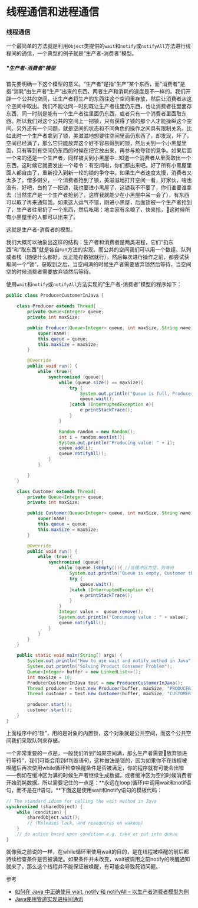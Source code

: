 # 线程通信和进程通信

### 线程通信

一个最简单的方法就是利用`Object`类提供的`wait`和`notify`或`notifyAll`方法进行线程间的通信，一个典型的例子就是“生产者-消费者”模型。

##### "生产者-消费者"模型
首先要明确一下这个模型的意义。“生产者”是指“生产”某个东西，而"消费者"是指“消耗”由生产者“生产”出来的东西。两者生产和消耗的速度是不一样的。我们开辟一个公共的空间，让生产者将生产的东西往这个空间里存放，然后让消费者从这个空间中取出。我们不能让同一时刻既让生产者往里仍东西，也让消费者往里面存东西，同一时刻是能有一个生产者往里面仍东西，或者只有一个消费者里面取东西。所以我们对这个公共的空间上一把锁，只有获得了锁的那个人才能操纵这个空间。另外还有一个问题，就是空间的状态和不同角色的操作之间具有限制关系，比如此时一个生产者拿到了锁，美滋滋地想要往空间里面仍东西了，却发现，坏了，空间已经满了，那么它只能放弃这个好不容易得到的锁，然后关到一个小黑屋里面，只有等到有空间仍东西的时候在把它放出来，再参与抢夺锁的竞争。如果后面一个来的还是一个生产者，同样被关到小黑屋中...知道一个消费者从里面取出一个东西，这时候它就要发出一个号令：有空间啦，你们都出来吧。好了所有小黑屋里面人都自由了，重新投入到新一轮的锁的争夺中。如果生产者速度太慢，消费者又太多了，僧多粥少，一个消费者抢到了锁，美滋滋地打开空间一看，好家伙，啥也没有，好吧，白抢了一把锁，我也要进小黑屋了，这锁我不不要了，你们谁要谁拿去（当然生产是一个生产者抢到了，这样我就能少在小黑屋中呆一会了），有东西可以取了再来通知我。如果这人运气不错，刚进小黑屋，后面锁被一个生产者抢到了，生产者往里扔了一个东西，然后吆喝：地主家有余粮了，快来抢，这时候所有小黑屋里的人都可以出来了。

这就是生产者-消费者的模型。

我们大概可以抽象出这样的结构：生产者和消费者是两类进程，它们“扔东西”和“取东西”就是各自run方法的实现。而公共的空间我们可以用一个数组、队列或者栈（随便什么都好，反正能存数据就行），然后每次进行操作之前，都尝试获取同一个“锁”，获取到之后，当空间满的时候生产者需要放弃锁然后等待，当空间空的时候消费者需要放弃锁然后等待。

使用`wait`和`notify`或`notifyAll`方法实现的“生产者-消费者”模型的程序如下：
```java
public class ProducerCustomerInJava {

    class Producer extends Thread{
        private Queue<Integer> queue;
        private int maxSize;

        public Producer(Queue<Integer> queue, int maxSize, String name){
            super(name);
            this.queue = queue;
            this.maxSize = maxSize;
        }

        @Override
        public void run() {
            while (true){
                synchronized (queue){
                    while (queue.size() == maxSize){
                        try {
                            System.out.println("Queue is full, Producer thread waiting for customer to take something for queue");
                            queue.wait();
                        }catch (InterruptedException e){
                            e.printStackTrace();
                        }
                    }

                    Random random = new Random();
                    int i = random.nextInt();
                    System.out.println("Producing value: " + i);
                    queue.add(i);
                    queue.notifyAll();
                }
            }

        }
    }

    class Customer extends Thread{
        private Queue<Integer> queue;
        private int maxSize;

        public Customer(Queue<Integer> queue, int maxSize, String name){
            super(name);
            this.queue = queue;
            this.maxSize = maxSize;
        }

        @Override
        public void run() {
            while (true){
                synchronized (queue){
                    while (queue.isEmpty()){ //当缓冲区为空，则等待
                        System.out.println("Queue is empty, Customer thread is waiting for Producer thread to put something in queue");
                        try {
                            queue.wait();
                        }catch (InterruptedException e){
                            e.printStackTrace();
                        }
                    }
                    Integer value =  queue.remove();
                    System.out.println("Consuming value : " + value);
                    queue.notifyAll();
                }
            }
        }
    }

    public static void main(String[] args) {
        System.out.println("How to use wait and notify method in Java");
        System.out.println("Solving Product Consumer Problem");
        Queue<Integer> buffer = new LinkedList<>();
        int maxSize = 10;
        ProducerCustomerInJava test = new ProducerCustomerInJava();
        Thread producer = test.new Producer(buffer, maxSize, "PRODUCER ");
        Thread customer = test.new Customer(buffer, maxSize, "CUSTOMER ");

        producer.start();
        customer.start();
    }
}
```

上面程序中的“锁”，用的是对象的内置锁，这个对象就是公共空间，而这个公共空间我们采取队列来存储。

一个非常重要的一点是，一般我们听到“如果空间满，那么生产者需要放弃锁进行等待”，我们可能会用到if判断语句，这种做法是错的，因为如果你不在线程被唤醒后再次使用while循环检查唤醒条件是否被满足，你的程序就有可能会出错——例如在缓冲区为满的时候生产者继续生成数据，或者缓冲区为空的时候消费者开始消耗数据。所以需要记住的一点是：**永远在loop(循环)中调用wait和notif语句，而不是在if语句。**下面这是使用wait和notify语句的模板代码：
```java
// The standard idiom for calling the wait method in Java
synchronized (sharedObject) {
    while (condition) {
        sharedObject.wait();
        // (Releases lock, and reacquires on wakeup)
    }
    // do action based upon condition e.g. take or put into queue
}
```

就像我之前说的一样，在while循环里使用wait的目的，是在线程被唤醒的前后都持续检查条件是否被满足。如果条件并未改变，wait被调用之前notify的唤醒通知就来了，那么这个线程并不能保证被唤醒，有可能会导致死锁问题。


参考
* [如何在 Java 中正确使用 wait, notify 和 notifyAll – 以生产者消费者模型为例](http://www.importnew.com/16453.html)
* [Java使用管道实现进程间通讯](http://blog.csdn.net/jmppok/article/details/17500739)
